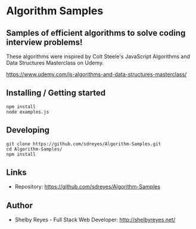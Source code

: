 # Algorithm Samples
## Samples of efficient algorithms to solve coding interview problems!

These algorithms were inspired by Colt Steele's JavaScript Algorithms and Data Structures Masterclass on Udemy.

https://www.udemy.com/js-algorithms-and-data-structures-masterclass/

## Installing / Getting started

```shell
npm install
node examples.js
```

## Developing

```shell
git clone https://github.com/sdreyes/Algorithm-Samples.git
cd Algorithm-Samples/
npm install
```

## Links

- Repository: https://github.com/sdreyes/Algorithm-Samples

## Author

- Shelby Reyes - Full Stack Web Developer: http://shelbyreyes.net/
